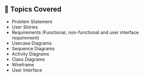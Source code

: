 ## 📂 Topics Covered
- Problem Statement
- User Stories
- Requirements (Functional, non-functional and user interface requirement)
- Usecase Diagrams
- Sequence Diagrams
- Activity Diagrams
- Class Diagrams
- Wireframe
- User Interface


